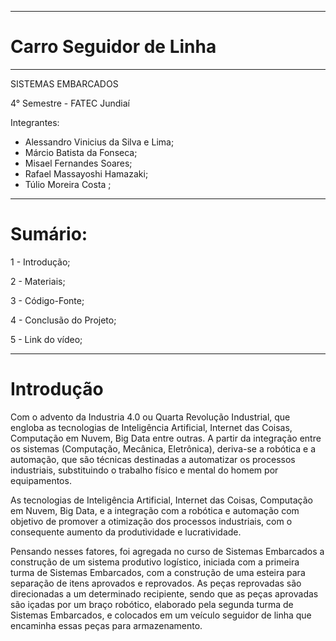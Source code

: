 ----


# Carro Seguidor de Linha

----

 SISTEMAS EMBARCADOS
 
 4° Semestre - FATEC Jundiaí
 
 Integrantes:
 - Alessandro Vinicius da Silva e Lima;
 - Márcio Batista da Fonseca;
 - Misael Fernandes Soares;
 - Rafael Massayoshi Hamazaki;
 - Túlio Moreira Costa ;
 
 ----
# Sumário:

1 - Introdução;

2 - Materiais;

3 - Código-Fonte;

4 - Conclusão do Projeto;

5 - Link do vídeo;

----
 # Introdução
 
 Com o advento da Industria 4.0 ou Quarta Revolução Industrial, que engloba as tecnologias de Inteligência Artificial, Internet das Coisas, Computação em Nuvem, Big Data entre outras. A partir da integração entre os sistemas (Computação, Mecânica, Eletrônica), deriva-se a robótica e a automação, que são técnicas destinadas a automatizar os processos industriais, substituindo o trabalho físico e mental do homem por equipamentos.
 
As tecnologias de Inteligência Artificial, Internet das Coisas, Computação em Nuvem, Big Data, e a integração com a robótica e automação com objetivo de promover a otimização dos processos industriais, com o consequente aumento da produtividade e lucratividade.

Pensando nesses fatores, foi agregada no curso de Sistemas Embarcados a construção de um sistema produtivo logístico, iniciada com a primeira turma de Sistemas Embarcados, com a construção de uma esteira para separação de itens aprovados e reprovados. As peças reprovadas são direcionadas a um determinado recipiente, sendo que as peças aprovadas são içadas por um braço robótico, elaborado pela segunda turma de Sistemas Embarcados, e colocados em um veículo seguidor de linha que encaminha essas peças para armazenamento.

 
